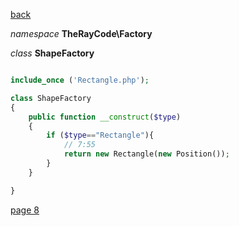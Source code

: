 [back](./page06.md)

*namespace* **TheRayCode\Factory**

*class* **ShapeFactory**

```php

include_once ('Rectangle.php');

class ShapeFactory
{
    public function __construct($type)
    {
        if ($type=="Rectangle"){
            // 7:55
            return new Rectangle(new Position());
        }
    }

}

```

[page 8](./page08.md)
